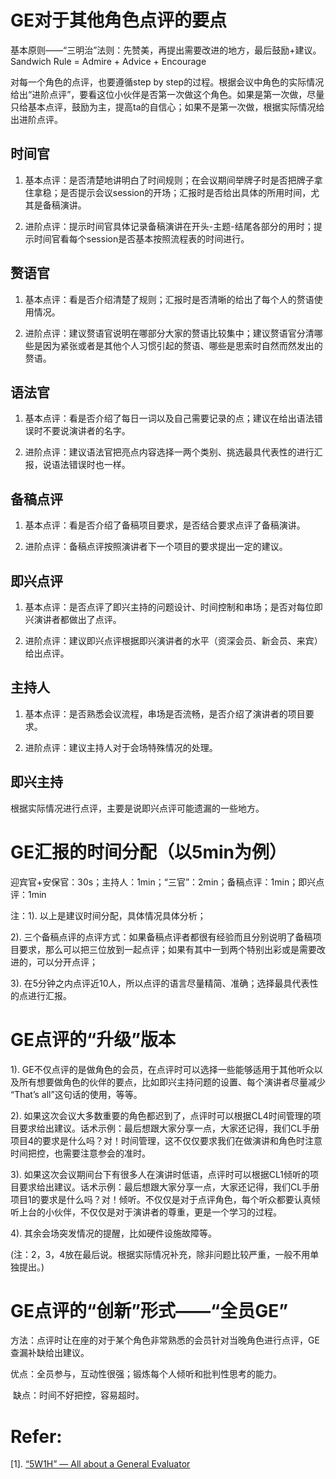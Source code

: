 # GE对于其他角色点评的要点

基本原则——“三明治”法则：先赞美，再提出需要改进的地方，最后鼓励+建议。
Sandwich Rule = Admire + Advice + Encourage

对每一个角色的点评，也要遵循step by step的过程。根据会议中角色的实际情况给出“进阶点评”，要看这位小伙伴是否第一次做这个角色。如果是第一次做，尽量只给基本点评，鼓励为主，提高ta的自信心；如果不是第一次做，根据实际情况给出进阶点评。

## 时间官

1. 基本点评：是否清楚地讲明白了时间规则；在会议期间举牌子时是否把牌子拿住拿稳；是否提示会议session的开场；汇报时是否给出具体的所用时间，尤其是备稿演讲。

2. 进阶点评：提示时间官具体记录备稿演讲在开头-主题-结尾各部分的用时；提示时间官看每个session是否基本按照流程表的时间进行。

## 赘语官

1. 基本点评：看是否介绍清楚了规则；汇报时是否清晰的给出了每个人的赘语使用情况。

2. 进阶点评：建议赘语官说明在哪部分大家的赘语比较集中；建议赘语官分清哪些是因为紧张或者是其他个人习惯引起的赘语、哪些是思索时自然而然发出的赘语。

## 语法官

1. 基本点评：看是否介绍了每日一词以及自己需要记录的点；建议在给出语法错误时不要说演讲者的名字。

2. 进阶点评：建议语法官把亮点内容选择一两个类别、挑选最具代表性的进行汇报，说语法错误时也一样。

## 备稿点评

1. 基本点评：看是否介绍了备稿项目要求，是否结合要求点评了备稿演讲。

2. 进阶点评：备稿点评按照演讲者下一个项目的要求提出一定的建议。

## 即兴点评

1. 基本点评：是否点评了即兴主持的问题设计、时间控制和串场；是否对每位即兴演讲者都做出了点评。

2. 进阶点评：建议即兴点评根据即兴演讲者的水平（资深会员、新会员、来宾）给出点评。

## 主持人

1. 基本点评：是否熟悉会议流程，串场是否流畅，是否介绍了演讲者的项目要求。

2. 进阶点评：建议主持人对于会场特殊情况的处理。

## 即兴主持

根据实际情况进行点评，主要是说即兴点评可能遗漏的一些地方。



# GE汇报的时间分配（以5min为例）

迎宾官+安保官：30s；主持人：1min；“三官”：2min；备稿点评：1min；即兴点评：1min

注：1). 以上是建议时间分配，具体情况具体分析；

2). 三个备稿点评的点评方式：如果备稿点评者都很有经验而且分别说明了备稿项目要求，那么可以把三位放到一起点评；如果有其中一到两个特别出彩或是需要改进的，可以分开点评；

3). 在5分钟之内点评近10人，所以点评的语言尽量精简、准确；选择最具代表性的点进行汇报。



# GE点评的“升级”版本

1). GE不仅点评的是做角色的会员，在点评时可以选择一些能够适用于其他听众以及所有想要做角色的伙伴的要点，比如即兴主持问题的设置、每个演讲者尽量减少 “That’s all”这句话的使用，等等。

2). 如果这次会议大多数重要的角色都迟到了，点评时可以根据CL4时间管理的项目要求给出建议。话术示例：最后想跟大家分享一点，大家还记得，我们CL手册项目4的要求是什么吗？对！时间管理，这不仅仅要求我们在做演讲和角色时注意时间把控，也需要注意参会的准时。

3). 如果这次会议期间台下有很多人在演讲时低语，点评时可以根据CL1倾听的项目要求给出建议。话术示例：最后想跟大家分享一点，大家还记得，我们CL手册项目1的要求是什么吗？对！倾听。不仅仅是对于点评角色，每个听众都要认真倾听上台的小伙伴，不仅仅是对于演讲者的尊重，更是一个学习的过程。

4). 其余会场突发情况的提醒，比如硬件设施故障等。

(注：2，3，4放在最后说。根据实际情况补充，除非问题比较严重，一般不用单独提出。)



# GE点评的“创新”形式——“全员GE”

方法：点评时让在座的对于某个角色非常熟悉的会员针对当晚角色进行点评，GE查漏补缺给出建议。

优点：全员参与，互动性很强；锻炼每个人倾听和批判性思考的能力。

 缺点：时间不好把控，容易超时。


# Refer:
[1]. [“5W1H” — All about a General Evaluator](https://www.jianshu.com/p/56279eabe136)
